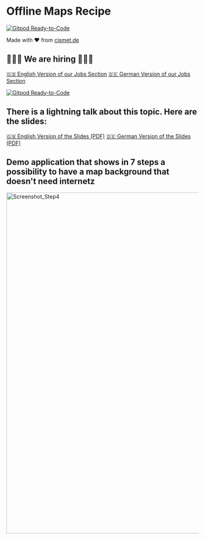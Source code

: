 # Offline Maps Recipe

[![Gitpod Ready-to-Code](https://img.shields.io/badge/Gitpod-ready--to--code-blue?logo=gitpod)](https://gitpod.io/#https://github.com/cismet/offline-maps-recipe)

Made with ❤️ from <a target="_" href="https://cismet.de/en/index.html">cismet.de</a>

## 🦸🏻‍♀️ We are hiring 🦸🏾‍♂️

[🇬🇧 English Version of our Jobs Section](https://cismet.de/en/index.html#jobs)
[🇩🇪 German Version of our Jobs Section](https://cismet.de/index.html#jobs)

[![Gitpod Ready-to-Code](https://img.shields.io/badge/Gitpod-ready--to--code-blue?logo=gitpod)](https://gitpod.io/#https://github.com/cismet/offline-maps-recipe)

## There is a lightning talk about this topic. Here are the slides:

[🇬🇧 English Version of the Slides (PDF)](https://cismet.github.io/offline-maps-recipe/Offline.Maps.Recipe_en.pdf)
[🇩🇪 German Version of the Slides (PDF)](https://cismet.github.io/offline-maps-recipe/Offline.Maps.Recipe_de.pdf)

## Demo application that shows in 7 steps a possibility to have a map background that doesn't need internetz

<img width="893" alt="Screenshot_Step4" src="https://user-images.githubusercontent.com/837211/224551126-fa1f1ec1-6dae-4a95-9097-02399022ea25.png">
